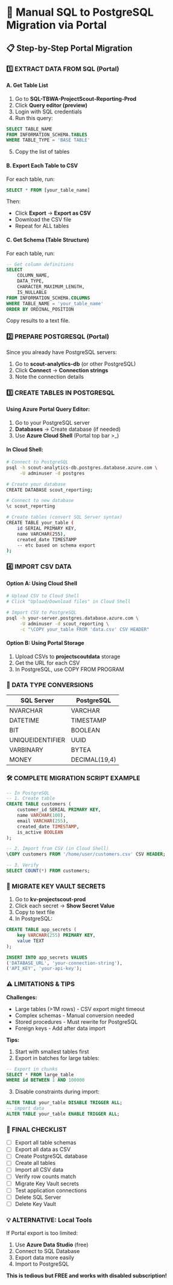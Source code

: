 # 🔄 Manual SQL to PostgreSQL Migration via Portal

## 📋 Step-by-Step Portal Migration

### 1️⃣ EXTRACT DATA FROM SQL (Portal)

#### A. Get Table List
1. Go to **SQL-TBWA-ProjectScout-Reporting-Prod**
2. Click **Query editor (preview)**
3. Login with SQL credentials
4. Run this query:
```sql
SELECT TABLE_NAME 
FROM INFORMATION_SCHEMA.TABLES 
WHERE TABLE_TYPE = 'BASE TABLE'
```
5. Copy the list of tables

#### B. Export Each Table to CSV
For each table, run:
```sql
SELECT * FROM [your_table_name]
```
Then:
- Click **Export** → **Export as CSV**
- Download the CSV file
- Repeat for ALL tables

#### C. Get Schema (Table Structure)
For each table, run:
```sql
-- Get column definitions
SELECT 
    COLUMN_NAME,
    DATA_TYPE,
    CHARACTER_MAXIMUM_LENGTH,
    IS_NULLABLE
FROM INFORMATION_SCHEMA.COLUMNS
WHERE TABLE_NAME = 'your_table_name'
ORDER BY ORDINAL_POSITION
```
Copy results to a text file.

### 2️⃣ PREPARE POSTGRESQL (Portal)

Since you already have PostgreSQL servers:
1. Go to **scout-analytics-db** (or other PostgreSQL)
2. Click **Connect** → **Connection strings**
3. Note the connection details

### 3️⃣ CREATE TABLES IN POSTGRESQL

#### Using Azure Portal Query Editor:
1. Go to your PostgreSQL server
2. **Databases** → Create database (if needed)
3. Use **Azure Cloud Shell** (Portal top bar >_)

#### In Cloud Shell:
```bash
# Connect to PostgreSQL
psql -h scout-analytics-db.postgres.database.azure.com \
     -U adminuser -d postgres

# Create your database
CREATE DATABASE scout_reporting;

# Connect to new database
\c scout_reporting

# Create tables (convert SQL Server syntax)
CREATE TABLE your_table (
    id SERIAL PRIMARY KEY,
    name VARCHAR(255),
    created_date TIMESTAMP
    -- etc based on schema export
);
```

### 4️⃣ IMPORT CSV DATA

#### Option A: Using Cloud Shell
```bash
# Upload CSV to Cloud Shell
# Click "Upload/Download files" in Cloud Shell

# Import CSV to PostgreSQL
psql -h your-server.postgres.database.azure.com \
     -U adminuser -d scout_reporting \
     -c "\COPY your_table FROM 'data.csv' CSV HEADER"
```

#### Option B: Using Portal Storage
1. Upload CSVs to **projectscoutdata** storage
2. Get the URL for each CSV
3. In PostgreSQL, use COPY FROM PROGRAM

### 📝 DATA TYPE CONVERSIONS

| SQL Server | PostgreSQL |
|------------|------------|
| NVARCHAR | VARCHAR |
| DATETIME | TIMESTAMP |
| BIT | BOOLEAN |
| UNIQUEIDENTIFIER | UUID |
| VARBINARY | BYTEA |
| MONEY | DECIMAL(19,4) |

### 🛠️ COMPLETE MIGRATION SCRIPT EXAMPLE

```sql
-- In PostgreSQL
-- 1. Create table
CREATE TABLE customers (
    customer_id SERIAL PRIMARY KEY,
    name VARCHAR(100),
    email VARCHAR(255),
    created_date TIMESTAMP,
    is_active BOOLEAN
);

-- 2. Import from CSV (in Cloud Shell)
\COPY customers FROM '/home/user/customers.csv' CSV HEADER;

-- 3. Verify
SELECT COUNT(*) FROM customers;
```

### 🔑 MIGRATE KEY VAULT SECRETS

1. Go to **kv-projectscout-prod**
2. Click each secret → **Show Secret Value**
3. Copy to text file
4. In PostgreSQL:
```sql
CREATE TABLE app_secrets (
    key VARCHAR(255) PRIMARY KEY,
    value TEXT
);

INSERT INTO app_secrets VALUES 
('DATABASE_URL', 'your-connection-string'),
('API_KEY', 'your-api-key');
```

### ⚠️ LIMITATIONS & TIPS

**Challenges:**
- Large tables (>1M rows) - CSV export might timeout
- Complex schemas - Manual conversion needed
- Stored procedures - Must rewrite for PostgreSQL
- Foreign keys - Add after data import

**Tips:**
1. Start with smallest tables first
2. Export in batches for large tables:
```sql
-- Export in chunks
SELECT * FROM large_table 
WHERE id BETWEEN 1 AND 100000
```

3. Disable constraints during import:
```sql
ALTER TABLE your_table DISABLE TRIGGER ALL;
-- import data
ALTER TABLE your_table ENABLE TRIGGER ALL;
```

### 🎯 FINAL CHECKLIST

- [ ] Export all table schemas
- [ ] Export all data as CSV
- [ ] Create PostgreSQL database
- [ ] Create all tables
- [ ] Import all CSV data
- [ ] Verify row counts match
- [ ] Migrate Key Vault secrets
- [ ] Test application connections
- [ ] Delete SQL Server
- [ ] Delete Key Vault

### 💡 ALTERNATIVE: Local Tools

If Portal export is too limited:
1. Use **Azure Data Studio** (free)
2. Connect to SQL Database
3. Export data more easily
4. Import to PostgreSQL

**This is tedious but FREE and works with disabled subscription!**